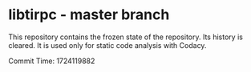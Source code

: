 # libtirpc - master branch

This repository contains the frozen state of the repository.
Its history is cleared. It is used only for static code
analysis with Codacy.

Commit Time: 1724119882